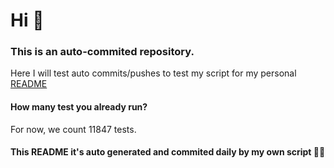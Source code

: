 
# Hi 🍻

### This is an auto-commited repository.

Here I will test auto commits&#x2F;pushes to test my script for my personal
    [README](https:&#x2F;&#x2F;github.com&#x2F;JuanGidoni&#x2F;JuanGidoni)

#### How many test you already run?

For now, we count 11847 tests.

#### This README it&#39;s auto generated and commited daily by my own script 🚀😍
  